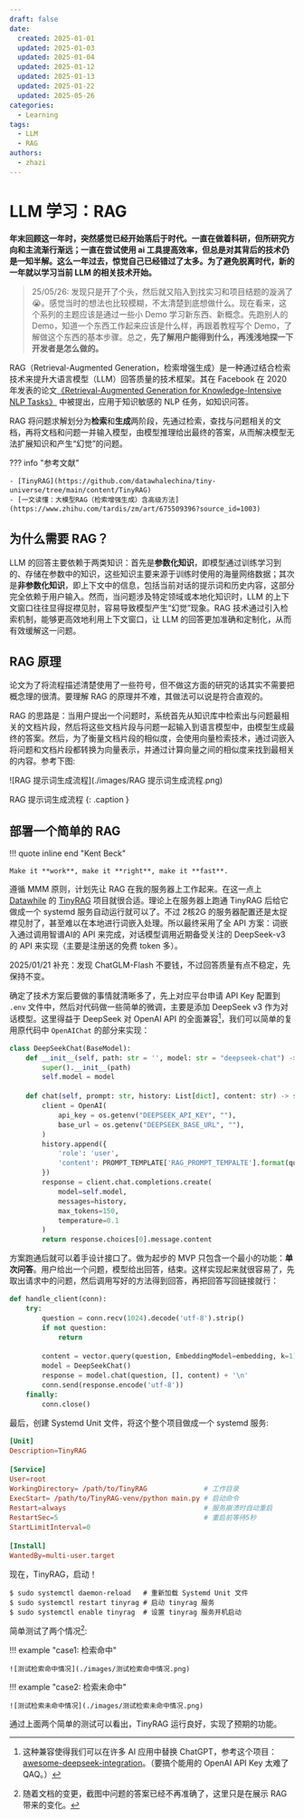 ```yaml
---
draft: false
date:
  created: 2025-01-01
  updated: 2025-01-03
  updated: 2025-01-04
  updated: 2025-01-12
  updated: 2025-01-13
  updated: 2025-01-22
  updated: 2025-05-26
categories:
  - Learning
tags:
  - LLM
  - RAG
authors:
  - zhazi
---
```


# LLM 学习：RAG

**年末回顾这一年时，突然感觉已经开始落后于时代。一直在做着科研，但所研究方向和主流渐行渐远；一直在尝试使用 ai 工具提高效率，但总是对其背后的技术仍是一知半解。这么一年过去，惊觉自己已经错过了太多。为了避免脱离时代，新的一年就以学习当前 LLM 的相关技术开始。**

> 25/05/26: 发现只是开了个头，然后就又陷入到找实习和项目结题的漩涡了:sob:。感觉当时的想法也比较模糊，不太清楚到底想做什么。现在看来，这个系列的主题应该是通过一些小 Demo 学习新东西、新概念。先跑别人的 Demo，知道一个东西工作起来应该是什么样，再跟着教程写个 Demo，了解做这个东西的基本步骤。总之，**先了解用户能得到什么，再浅浅地探一下开发者是怎么做的。**

RAG（Retrieval-Augmented Generation，检索增强生成）是一种通过结合检索技术来提升大语言模型（LLM）回答质量的技术框架。其在 Facebook 在 2020 年发表的论文[《Retrieval-Augmented Generation for Knowledge-Intensive NLP Tasks》](https://arxiv.org/pdf/2005.11401v4) 中被提出，应用于知识敏感的 NLP 任务，如知识问答。

RAG 将问题求解划分为**检索**和**生成**两阶段，先通过检索，查找与问题相关的文档，再将文档和问题一并输入模型，由模型推理给出最终的答案，从而解决模型无法扩展知识和产生“幻觉”的问题。

??? info "参考文献"

    - [TinyRAG](https://github.com/datawhalechina/tiny-universe/tree/main/content/TinyRAG)
    - [一文读懂：大模型RAG（检索增强生成）含高级方法](https://www.zhihu.com/tardis/zm/art/675509396?source_id=1003)

## 为什么需要 RAG？
LLM 的回答主要依赖于两类知识：首先是**参数化知识**，即模型通过训练学习到的、存储在参数中的知识，这些知识主要来源于训练时使用的海量网络数据；其次是**非参数化知识**，即上下文中的信息，包括当前对话的提示词和历史内容，这部分完全依赖于用户输入。然而，当问题涉及特定领域或本地化知识时，LLM 的上下文窗口往往显得捉襟见肘，容易导致模型产生“幻觉”现象。RAG 技术通过引入检索机制，能够更高效地利用上下文窗口，让 LLM 的回答更加准确和定制化，从而有效缓解这一问题。

## RAG 原理
论文为了将流程描述清楚使用了一些符号，但不做这方面的研究的话其实不需要把概念理的很清。要理解 RAG 的原理并不难，其做法可以说是符合直观的。

RAG 的思路是：当用户提出一个问题时，系统首先从知识库中检索出与问题最相关的文档片段，然后将这些文档片段与问题一起输入到语言模型中，由模型生成最终的答案。然后，为了衡量文档片段的相似度，会使用向量检索技术，通过词嵌入将问题和文档片段都转换为向量表示，并通过计算向量之间的相似度来找到最相关的内容。参考下图:

![RAG 提示词生成流程](./images/RAG 提示词生成流程.png)

RAG 提示词生成流程
{: .caption }


## 部署一个简单的 RAG

!!! quote inline end "Kent Beck"

    Make it **work**, make it **right**, make it **fast**.

遵循 MMM 原则，计划先让 RAG 在我的服务器上工作起来。在这一点上 [Datawhile](https://github.com/datawhalechina) 的 [TinyRAG](https://github.com/datawhalechina/tiny-universe/tree/main/content/TinyRAG) 项目就很合适。理论上在服务器上跑通 TinyRAG 后给它做成一个 systemd 服务自动运行就可以了。不过 2核2G 的服务器配置还是太捉襟见肘了，甚至难以在本地进行词嵌入处理。所以最终采用了全 API 方案：词嵌入通过调用智谱AI的 API 来完成，对话模型调用近期备受关注的 DeepSeek-v3 的 API 来实现（主要是注册送的免费 token 多）。

2025/01/21 补充：发现 ChatGLM-Flash 不要钱，不过回答质量有点不稳定，先保持不变。

确定了技术方案后要做的事情就清晰多了，先上对应平台申请 API Key 配置到 `.env` 文件中，然后对代码做一些简单的微调，主要是添加 DeepSeek v3 作为对话模型。这里得益于 DeepSeek 对 OpenAI API 的全面兼容[^1]，我们可以简单的复用原代码中 `OpenAIChat` 的部分来实现：

[^1]: 这种兼容使得我们可以在许多 AI 应用中替换 ChatGPT，参考这个项目：[awesome-deepseek-integration](https://github.com/deepseek-ai/awesome-deepseek-integration/tree/main?tab=readme-ov-file)。（要搞个能用的 OpenAI API Key 太难了 QAQ。）

```python title="LLM.py" linenums="1" hl_lines="2 8 9"
class DeepSeekChat(BaseModel):
    def __init__(self, path: str = '', model: str = "deepseek-chat") -> None:
        super().__init__(path)
        self.model = model

    def chat(self, prompt: str, history: List[dict], content: str) -> str:
        client = OpenAI(
            api_key = os.getenv("DEEPSEEK_API_KEY", ""),
            base_url = os.getenv("DEEPSEEK_BASE_URL", ""),
        )
        history.append({
            'role': 'user',
            'content': PROMPT_TEMPLATE['RAG_PROMPT_TEMPALTE'].format(question=prompt, context=content)
        })
        response = client.chat.completions.create(
            model=self.model,
            messages=history,
            max_tokens=150,
            temperature=0.1
        )
        return response.choices[0].message.content
```

方案跑通后就可以着手设计接口了。做为起步的 MVP 只包含一个最小的功能：**单次问答**。用户给出一个问题，模型给出回答，结束。这样实现起来就很容易了，先取出请求中的问题，然后调用写好的方法得到回答，再把回答写回链接就行：

```python linenums="1"
def handle_client(conn):
    try:
        question = conn.recv(1024).decode('utf-8').strip()
        if not question:
            return
        
        content = vector.query(question, EmbeddingModel=embedding, k=1)[0]
        model = DeepSeekChat()
        response = model.chat(question, [], content) + '\n'
        conn.send(response.encode('utf-8'))
    finally:
        conn.close()
```

最后，创建 Systemd Unit 文件，将这个整个项目做成一个 systemd 服务:
```conf title="/etc/systemd/system/tinyrag.service" linenums="1"
[Unit]
Description=TinyRAG  

[Service]
User=root  
WorkingDirectory= /path/to/TinyRAG              # 工作目录
ExecStart= /path/to/TinyRAG-venv/python main.py # 启动命令
Restart=always                                  # 服务崩溃时自动重启
RestartSec=5                                    # 重启前等待5秒
StartLimitInterval=0

[Install]
WantedBy=multi-user.target
```

现在，TinyRAG，启动！
```base
$ sudo systemctl daemon-reload   # 重新加载 Systemd Unit 文件
$ sudo systemctl restart tinyrag # 启动 tinyrag 服务
$ sudo systemctl enable tinyrag  # 设置 tinyrag 服务开机启动
```

简单测试了两个情况[^2]:

[^2]: 随着文档的变更，截图中问题的答案已经不再准确了，这里只是在展示 RAG 带来的变化。

!!! example "case1: 检索命中"

    ![测试检索命中情况](./images/测试检索命中情况.png)


!!! example "case2: 检索未命中"

    ![测试检索未命中情况](./images/测试检索未命中情况.png)

通过上面两个简单的测试可以看出，TinyRAG 运行良好，实现了预期的功能。
